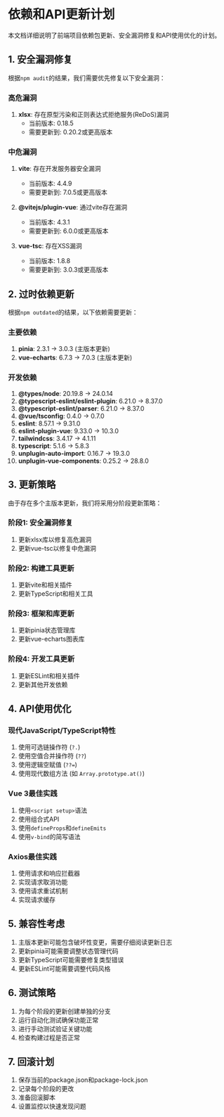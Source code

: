 # 依赖和API更新计划

本文档详细说明了前端项目依赖包更新、安全漏洞修复和API使用优化的计划。

## 1. 安全漏洞修复

根据`npm audit`的结果，我们需要优先修复以下安全漏洞：

### 高危漏洞

1. **xlsx**: 存在原型污染和正则表达式拒绝服务(ReDoS)漏洞
   - 当前版本: 0.18.5
   - 需要更新到: 0.20.2或更高版本

### 中危漏洞

1. **vite**: 存在开发服务器安全漏洞
   - 当前版本: 4.4.9
   - 需要更新到: 7.0.5或更高版本

2. **@vitejs/plugin-vue**: 通过vite存在漏洞
   - 当前版本: 4.3.1
   - 需要更新到: 6.0.0或更高版本

3. **vue-tsc**: 存在XSS漏洞
   - 当前版本: 1.8.8
   - 需要更新到: 3.0.3或更高版本

## 2. 过时依赖更新

根据`npm outdated`的结果，以下依赖需要更新：

### 主要依赖

1. **pinia**: 2.3.1 → 3.0.3 (主版本更新)
2. **vue-echarts**: 6.7.3 → 7.0.3 (主版本更新)

### 开发依赖

1. **@types/node**: 20.19.8 → 24.0.14
2. **@typescript-eslint/eslint-plugin**: 6.21.0 → 8.37.0
3. **@typescript-eslint/parser**: 6.21.0 → 8.37.0
4. **@vue/tsconfig**: 0.4.0 → 0.7.0
5. **eslint**: 8.57.1 → 9.31.0
6. **eslint-plugin-vue**: 9.33.0 → 10.3.0
7. **tailwindcss**: 3.4.17 → 4.1.11
8. **typescript**: 5.1.6 → 5.8.3
9. **unplugin-auto-import**: 0.16.7 → 19.3.0
10. **unplugin-vue-components**: 0.25.2 → 28.8.0

## 3. 更新策略

由于存在多个主版本更新，我们将采用分阶段更新策略：

### 阶段1: 安全漏洞修复

1. 更新xlsx库以修复高危漏洞
2. 更新vue-tsc以修复中危漏洞

### 阶段2: 构建工具更新

1. 更新vite和相关插件
2. 更新TypeScript和相关工具

### 阶段3: 框架和库更新

1. 更新pinia状态管理库
2. 更新vue-echarts图表库

### 阶段4: 开发工具更新

1. 更新ESLint和相关插件
2. 更新其他开发依赖

## 4. API使用优化

### 现代JavaScript/TypeScript特性

1. 使用可选链操作符 (`?.`)
2. 使用空值合并操作符 (`??`)
3. 使用逻辑空赋值 (`??=`)
4. 使用现代数组方法 (如 `Array.prototype.at()`)

### Vue 3最佳实践

1. 使用`<script setup>`语法
2. 使用组合式API
3. 使用`defineProps`和`defineEmits`
4. 使用`v-bind`的简写语法

### Axios最佳实践

1. 使用请求和响应拦截器
2. 实现请求取消功能
3. 使用请求重试机制
4. 实现请求缓存

## 5. 兼容性考虑

1. 主版本更新可能包含破坏性变更，需要仔细阅读更新日志
2. 更新pinia可能需要调整状态管理代码
3. 更新TypeScript可能需要修复类型错误
4. 更新ESLint可能需要调整代码风格

## 6. 测试策略

1. 为每个阶段的更新创建单独的分支
2. 运行自动化测试确保功能正常
3. 进行手动测试验证关键功能
4. 检查构建过程是否正常

## 7. 回滚计划

1. 保存当前的package.json和package-lock.json
2. 记录每个阶段的更改
3. 准备回滚脚本
4. 设置监控以快速发现问题